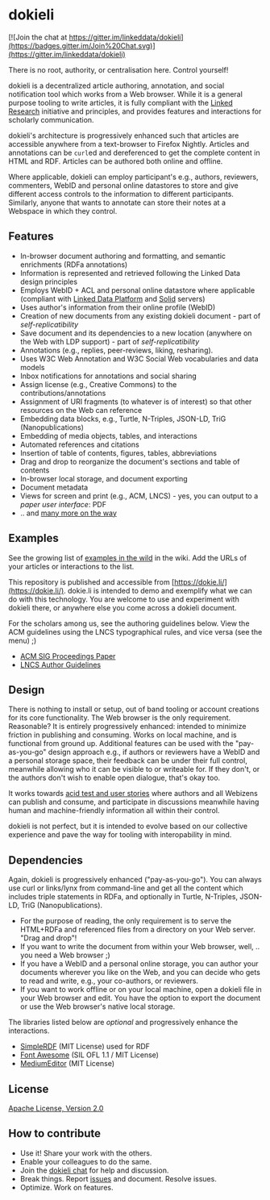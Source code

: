 # dokieli

[![Join the chat at https://gitter.im/linkeddata/dokieli](https://badges.gitter.im/Join%20Chat.svg)](https://gitter.im/linkeddata/dokieli)

There is no root, authority, or centralisation here. Control yourself!

dokieli is a decentralized article authoring, annotation, and social
notification tool which works from a Web browser. While it is a general purpose
tooling to write articles, it is fully compliant with the [Linked
Research](https://linkedresearch.org/) initiative and principles, and provides
features and interactions for scholarly communication.

dokieli's architecture is progressively enhanced such that articles are
accessible anywhere from a text-browser to Firefox Nightly. Articles and
annotations can be `curl`ed and dereferenced to get the complete content in HTML
and RDF. Articles can be authored both online and offline.

Where applicable, dokieli can employ participant's e.g., authors, reviewers,
commenters, WebID and personal online datastores to store and give different
access controls to the information to different participants. Similarly, anyone
that wants to annotate can store their notes at a Webspace in which they
control.


## Features
* In-browser document authoring and formatting, and semantic enrichments (RDFa annotations)
* Information is represented and retrieved following the Linked Data design principles
* Employs WebID + ACL and personal online datastore where applicable (compliant with [Linked Data Platform](http://www.w3.org/TR/ldp/) and [Solid](https://github.com/solid/solid-spec) servers)
* Uses author's information from their online profile (WebID)
* Creation of new documents from any existing dokieli document - part of *self-replicatibility*
* Save document and its dependencies to a new location (anywhere on the Web with LDP support) - part of *self-replicatibility*
* Annotations (e.g., replies, peer-reviews, liking, resharing).
* Uses W3C Web Annotation and W3C Social Web vocabularies and data models
* Inbox notifications for annotations and social sharing
* Assign license (e.g., Creative Commons) to the contributions/annotations
* Assignment of URI fragments (to whatever is of interest) so that other resources on the Web can reference
* Embedding data blocks, e.g., Turtle, N-Triples, JSON-LD, TriG (Nanopublications)
* Embedding of media objects, tables, and interactions
* Automated references and citations
* Insertion of table of contents, figures, tables, abbreviations
* Drag and drop to reorganize the document's sections and table of contents
* In-browser local storage, and document exporting
* Document metadata
* Views for screen and print (e.g., ACM, LNCS) - yes, you can output to a *paper user interface*: PDF
* .. and [many more on the way](https://github.com/linkeddata/dokieli/issues/)


## Examples
See the growing list of [examples in the
wild](https://github.com/linkeddata/dokieli/wiki#examples-in-the-wild) in the
wiki. Add the URLs of your articles or interactions to the list.

This repository is published and accessible from
[https://dokie.li/](https://dokie.li/). dokie.li is intended to demo and
exemplify what we can do with this technology. You are welcome to use and
experiment with dokieli there, or anywhere else you come across a dokieli
document.

For the scholars among us, see the authoring guidelines below. View the ACM
guidelines using the LNCS typographical rules, and vice versa (see the menu) ;)
* [ACM SIG Proceedings Paper](https://dokie.li/acm-sigproc-sp)
* [LNCS Author Guidelines](https://dokie.li/lncs-splnproc)


## Design
There is nothing to install or setup, out of band tooling or account creations
for its core functionality. The Web browser is the only requirement. Reasonable?
It is entirely progressively enhanced: intended to minimize friction in
publishing and consuming. Works on local machine, and is functional from ground
up. Additional features can be used with the "pay-as-you-go" design approach
e.g., if authors or reviewers have a WebID and a personal storage space, their
feedback can be under their full control, meanwhile allowing who it can be
visible to or writeable for. If they don't, or the authors don't wish to enable
open dialogue, that's okay too.


It works towards [acid test and user stories](http://csarven.ca/linked-research-scholarly-communication#user-stories)
where authors and all Webizens can publish and consume, and participate in
discussions meanwhile having human and machine-friendly information all within
their control.

dokieli is not perfect, but it is intended to evolve based on our collective
experience and pave the way for tooling with interopability in mind.


## Dependencies
Again, dokieli is progressively enhanced ("pay-as-you-go"). You can always use
curl or links/lynx from command-line and get all the content which includes
triple statements in RDFa, and optionally in Turtle, N-Triples, JSON-LD, TriG
(Nanopublications).

* For the purpose of reading, the only requirement is to serve the HTML+RDFa
and referenced files from a directory on your Web server. "Drag and drop"!
* If you want to write the document from within your Web browser, well, .. you
need a Web browser ;)
* If you have a WebID and a personal online storage, you can author your
documents wherever you like on the Web, and you can decide who gets to read and
write, e.g., your co-authors, or reviewers.
* If you want to work offline or on your local machine, open a dokieli file in
your Web browser and edit. You have the option to export the document or use
the Web browser's native local storage.

The libraries listed below are *optional* and progressively enhance the
interactions.

* [SimpleRDF](https://github.com/nicola/simplerdf) (MIT License) used for RDF
* [Font Awesome](https://github.com/FortAwesome/Font-Awesome) (SIL OFL 1.1 / MIT License)
* [MediumEditor](https://gitter.im/yabwe/medium-editor) (MIT License)


## License
[Apache License, Version 2.0](http://www.apache.org/licenses/LICENSE-2.0)


## How to contribute
* Use it! Share your work with the others.
* Enable your colleagues to do the same.
* Join the [dokieli chat](https://gitter.im/linkeddata/dokieli) for help and discussion.
* Break things. Report [issues](https://github.com/linkeddata/dokieli/issues/) and document. Resolve issues.
* Optimize. Work on features.
